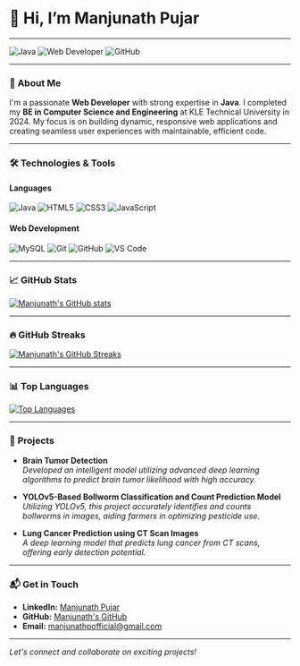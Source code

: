 # 👋 Hi, I’m **Manjunath Pujar**

---

![Java](https://img.shields.io/badge/Java-ED8B00?style=for-the-badge&logo=java&logoColor=white) 
![Web Developer](https://img.shields.io/badge/-Web_Developer-2ca5e0?style=for-the-badge&logo=appveyor)
![GitHub](https://img.shields.io/github/followers/manjunathdp?label=Follow&style=social)

---

### 🔭 **About Me**

I'm a passionate **Web Developer** with strong expertise in **Java**. I completed my **BE in Computer Science and Engineering** at KLE Technical University in 2024. My focus is on building dynamic, responsive web applications and creating seamless user experiences with maintainable, efficient code.

---

### 🛠 **Technologies & Tools**

#### **Languages**
![Java](https://img.shields.io/badge/Java-ED8B00?style=for-the-badge&logo=java&logoColor=white)
![HTML5](https://img.shields.io/badge/HTML5-E34F26?style=for-the-badge&logo=html5&logoColor=white)
![CSS3](https://img.shields.io/badge/CSS3-1572B6?style=for-the-badge&logo=css3&logoColor=white)
![JavaScript](https://img.shields.io/badge/JavaScript-F7DF1E?style=for-the-badge&logo=javascript&logoColor=black)

#### **Web Development**
![MySQL](https://img.shields.io/badge/MySQL-4479A1?style=for-the-badge&logo=mysql&logoColor=white)
![Git](https://img.shields.io/badge/Git-F05032?style=for-the-badge&logo=git&logoColor=white)
![GitHub](https://img.shields.io/badge/GitHub-181717?style=for-the-badge&logo=github&logoColor=white)
![VS Code](https://img.shields.io/badge/VS_Code-007ACC?style=for-the-badge&logo=visual-studio-code&logoColor=white)

---

### 📈 **GitHub Stats**

<a href="https://github.com/anuraghazra/github-readme-stats"><img src="https://github-readme-stats.vercel.app/api?username=manjunathdp&show_icons=true&count_private=true&hide_rank=true&title_color=0891b2&text_color=ffffff&icon_color=0891b2&bg_color=1c1917&hide_border=true" alt="Manjunath's GitHub stats" /></a>

---

### 🔥 **GitHub Streaks**

<a href="http://www.github.com/manjunathdp"><img src="https://github-readme-streak-stats.herokuapp.com/?user=manjunathdp&stroke=ffffff&background=1c1917&ring=0891b2&fire=0891b2&currStreakNum=ffffff&currStreakLabel=0891b2&sideNums=ffffff&sideLabels=ffffff&dates=ffffff&hide_border=true" alt="Manjunath's GitHub Streaks" /></a>

---


### 📊 **Top Languages**

<a href="https://github.com/manjunathdp" align="left">
  <img src="https://github-readme-stats.vercel.app/api/top-langs/?username=manjunathdp&langs_count=10&title_color=0891b2&text_color=ffffff&icon_color=0891b2&bg_color=1c1917&hide_border=true&locale=en&custom_title=Top%20Languages&hide=jupyter%20notebook,scss,less" alt="Top Languages" />
</a>


---

### 📂 **Projects**

- **Brain Tumor Detection**  
  *Developed an intelligent model utilizing advanced deep learning algorithms to predict brain tumor likelihood with high accuracy.*

- **YOLOv5-Based Bollworm Classification and Count Prediction Model**  
  *Utilizing YOLOv5, this project accurately identifies and counts bollworms in images, aiding farmers in optimizing pesticide use.*

- **Lung Cancer Prediction using CT Scan Images**  
  *A deep learning model that predicts lung cancer from CT scans, offering early detection potential.*



---

### 📬 **Get in Touch**

- **LinkedIn:** [Manjunath Pujar](https://www.linkedin.com/in/manjunath-pujar-1a1074205/)
- **GitHub:** [Manjunath's GitHub](https://github.com/manjunathdp)
- **Email:** [manjunathpofficial@gmail.com](mailto:manjunathpofficial@gmail.com)

---

*Let's connect and collaborate on exciting projects!*
